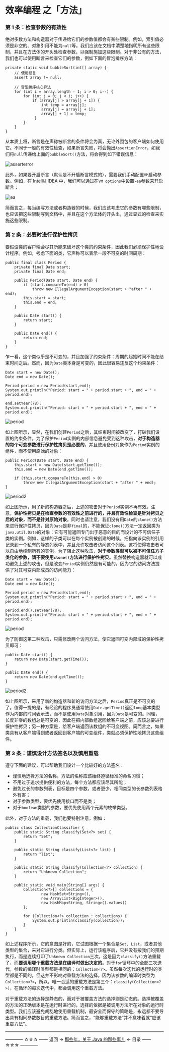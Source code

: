 # 效率编程 之「方法」

### 第 1 条：检查参数的有效性

绝对多数方法和构造器对于传递给它们的参数值都会有某些限制。例如，索引值必须是非空的、对象引用不能为`null`等。我们应该在文档中清楚地指明所有这些限制，并且在方法体的开头处检查参数，以强制施加这些限制。对于非公有的方法，我们也可以使用断言来检查它们的参数，例如下面的冒泡排序方法：

```
private static void bubbleSort(int[] array) {
    // 使用断言
    assert array != null;

    // 冒泡排序核心算法
    for (int i = array.length - 1; i > 0; i--) {
        for (int j = 0; j < i; j++) {
            if (array[j] > array[j + 1]) {
                int temp = array[j];
                array[j] = array[j + 1];
                array[j + 1] = temp;
             }
        }
    }
}
```

从本质上将，断言是在声称被断言的条件将会为真，无论外围包的客户端如何使用它。不同于一般的有效性检查，如果断言失败，将会抛出`AssertionError`，如我们将`null`传递给上面的`bubbleSort()`方法，将会得到如下错误信息：

![asserterror](https://img-blog.csdn.net/2018060809365448)

此外，如果要开启断言（默认是不开启断言模式的），需要我们手动配置`VM`启动参数。例如，在 IntelliJ IDEA 中，我们可以通过在`VM options`中设置`-ea`参数来开启断言：

![ea](https://img-blog.csdn.net/20180608093607690)

简而言之，每当编写方法或者构造器的时候，我们应该考虑它的参数有哪些限制，也应该把这些限制写到文档中，并且在这个方法体的开头出，通过显式的检查来实施这些限制。

### 第 2 条：必要时进行保护性拷贝

要假设类的客户端会尽其所能来破坏这个类的约束条件，因此我们必须保护性地设计程序。例如，考虑下面的类，它声称可以表示一段不可变的时间周期：

```
public final class Period {
    private final Date start;
    private final Date end;

    public Period(Date start, Date end) {
        if (start.compareTo(end) > 0)
            throw new IllegalArgumentException(start + "after " + end);
        this.start = start;
        this.end = end;
    }

    public Date start() {
        return start;
    }

    public Date end() {
        return end;
    }
}
```

乍一看，这个类似乎是不可变的，并且加强了约束条件：周期的起始时间不能在结束时间之后。然而，因为`Date`类本身是可变的，因此很容易违反这个约束条件：

```
Date start = new Date();
Date end = new Date();
        
Period period = new Period(start,end);
System.out.println("Period: start = " + period.start + ", end = " + period.end);

end.setYear(78);
System.out.println("Period: start = " + period.start + ", end = " + period.end);
```

![period](https://img-blog.csdn.net/20180609095542327)

如上图所示，显然，在我们创建`Period`之后，其结束时间被改变了，打破我们设置的约束条件。为了保护`Period`实例的内部信息避免受到这种攻击，**对于构造器的每个可变参数进行保护性拷贝是必要的**，并且使用备份对象作为`Period`实例的组件，而不使用原始的对象：

```
public Period(Date start, Date end) {
    this.start = new Date(start.getTime());
    this.end = new Date(end.getTime());

    if (this.start.compareTo(this.end) > 0)
        throw new IllegalArgumentException(start + "after " + end);
}
```

![period2](https://img-blog.csdn.net/20180609100201650)

如上图所示，用了新的构造器之后，上述的攻击对于`Period`实例不再有效。注意，**保护性拷贝是在检查参数的有效性之前进行的，并且有效性检查是针对拷贝之后的对象，而不是针对原始对象**。同时也请注意，我们没有用`Date`的`clone()`方法来进行保护性拷贝，因为`Date`是非`final`的，不能保证`clone()`方法一定返回类为`java.util.Date`的对象：它有可能返回专门出于恶意的目的而设计的不可信任子类的实例。例如，这样的子类可以在每个实例被创建的时候，把指向该实例的引用记录到一个私有的静态列表中，并且允许攻击者访问这个列表。这将使得攻击者可以自由地控制所有的实例。为了阻止这种攻击，**对于参数类型可以被不可信任方子类化的参数，请不要使用`clone()`方法进行保护性拷贝**。虽然替换构造器就可以成功避免上述的攻击，但是改变`Period`实例仍然是有可能的，因为它的访问方法提供了对其可变内部成员的访问能力：

```
Date start = new Date();
Date end = new Date();
        
Period period = new Period(start,end);
System.out.println("Period: start = " + period.start + ", end = " + period.end);

period.end().setYear(78);
System.out.println("Period: start = " + period.start + ", end = " + period.end);
```

![period](https://img-blog.csdn.net/20180609095542327)

为了防御这第二种攻击，只需修改两个访问方法，使它返回可变内部域的保护性拷贝即可：

```
public Date start() {
    return new Date(start.getTime());
}

public Date end() {
    return new Date(end.getTime());
}
```
![period2](https://img-blog.csdn.net/20180609100201650)

如上图所示，采用了新的构造器和新的访问方法之后，`Period`真正是不可变的了。值得一提的是，有经验的程序员通常使用`Date.getTime()`返回`long`基本类型作为内部的时间表示法，而不是使用`Date`对象引用，因为`Date`是可变的。同理，长度非零的数组总是可变的，因此在把内部数组返回给客户端之前，应该总要进行保护性拷贝；另一种方案是，给客户端返回该数组的不可变视图。简而言之，如果类具有从客户端得到或者返回到客户端的可变组件，类就必须保护性地拷贝这些组件。

### 第 3 条：谨慎设计方法签名以及慎用重载

遵守下面的建议，可以帮助我们设计一个比较好的方法签名：

- 谨慎地选择方法的名称，方法的名称应该始终遵循标准的命名习惯；
- 不用过于追求提供便利的方法，每个方法都应该尽其所能；
- 避免过长的参数列表，目标是四个参数，或者更少，相同类型的长参数列表格外有害；
- 对于参数类型，要优先使用接口而不是类；
- 对于`boolean`类型的参数，要优先使用两个元素的枚举类型。

此外，对于方法的重载，我们也要特别注意，例如：

```
public class CollectionClassifier {
    public static String classify(Set<?> set) {
        return "Set";
    }

    public static String classify(List<?> list) {
        return "list";
    }

    public static String classify(Collection<?> collection) {
        return "Unknown Collection";
    }

    public static void main(String[] args) {
        Collection<?>[] collections = {
                new HashSet<String>(),
                new ArrayList<BigInteger>(),
                new HashMap<String, String>().values()
        };

        for (Collection<?> collection : collections) {
            System.out.println(classify(collection));
        }
    }
}
```

如上述程序所示，它的意图是好的，它试图根据一个集合是`Set`、`List`，或者其他类型的集合，来对它进行分类。但实际上，运行该程序后，它并没有按我们的预期执行，而是连续打印了`Unknown Collection`三次。这是因为`classify()`方法重载了，而**要调用哪个重载方法是在编译时做出决定的**。对于`for`循环中的全部三次迭代，参数的编译时类型都是相同的：`Collection<?>`。虽然每次迭代的运行时的类型都是不同的，但这并不影响对重载方法的选择。因为该参数的编译时类型为`Collection<?>`，所以，唯一合适的重载方法是第三个：`classify(Collection<?>)`，在循环的每次迭代中，都会调用这个重载方法。

对于重载方法的选择是静态的，而对于被覆盖方法的选择则是动态的。选择被覆盖的方法的正确版本是在运行时进行的，选择的依据是被调用方法所在对象的运行时类型。我们应该避免胡乱地使用重载机制，最安全而保守的策略是，永远都不要导出具有相同参数数目的重载方法。简而言之，“能够重载方法”并不意味着就“应该重载方法”。


----------

———— ☆☆☆ —— 返回 -> [那些年，关于 Java 的那些事儿](https://github.com/guobinhit/java-skills/blob/master/README.md) <- 目录 —— ☆☆☆ ————
